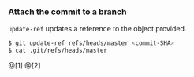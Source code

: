 ### Attach the commit to a branch
`update-ref` updates a reference to the object provided.

```sh
$ git update-ref refs/heads/master <commit-SHA>
$ cat .git/refs/heads/master
```

@[1]
@[2]
